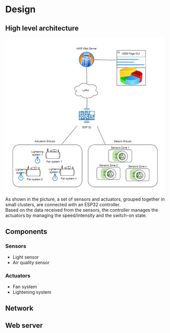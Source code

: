 # Design

## High level architecture

![High Level Srchitecture](/docs/src/images/high_level_architecture.JPG)  
As shown in the picture, a set of sensors and actuators, grouped together in small clusters, are connected with an ESP32 controller.  
Based on the data received from the sensors, the controller manages the actuators by managing the speed/intensity and the switch-on state.

## Components

### Sensors

- Light sensor
- Air quality sensor

### Actuators

- Fan system
- Lightening system

## Network

## Web server

